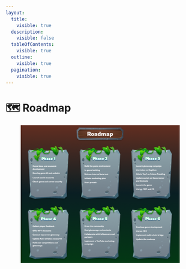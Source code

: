 ```yaml
---
layout:
  title:
    visible: true
  description:
    visible: false
  tableOfContents:
    visible: true
  outline:
    visible: true
  pagination:
    visible: true
---
```


# 🗺️ Roadmap

<figure><img src="../.gitbook/assets/image.png" alt=""><figcaption></figcaption></figure>
